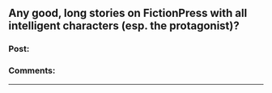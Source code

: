 ## Any good, long stories on FictionPress with all intelligent characters (esp. the protagonist)?

### Post:



### Comments:

---

